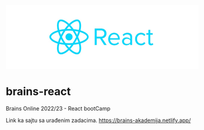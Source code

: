 ![alt text](https://github.com/jugoslavjeftenic/jugoslavjeftenic/blob/main/img/react.jpg)
# brains-react
Brains Online 2022/23 - React bootCamp

Link ka sajtu sa urađenim zadacima.
https://brains-akademija.netlify.app/
